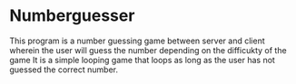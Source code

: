 # Numberguesser
This program is a number guessing game between server and client wherein the user will guess the number depending on the difficukty of the game
It is a simple looping game that loops as long as the user has not guessed the correct number.
